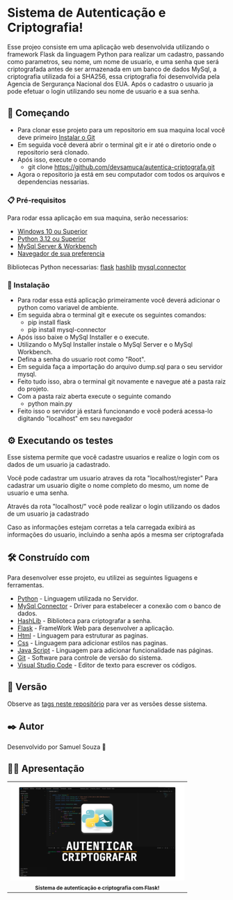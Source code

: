 # Sistema de Autenticação e Criptografia!

Esse projeo consiste em uma aplicação web desenvolvida utilizando o framework Flask da linguagem Python para realizar um cadastro, passando como parametros, seu nome, um nome de usuario, e uma senha que será criptografada antes de ser armazenada em um banco de dados MySql, a criptografia utilizada foi a SHA256, essa criptografia foi desenvolvida pela Agencia de Sergurança Nacional dos EUA. Após o cadastro o usuario ja pode efetuar o login utilizando seu nome de usuario e a sua senha. 

## 🚀 Começando

- Para clonar esse projeto para um repositorio em sua maquina local você deve primeiro [Instalar o Git](https://git-scm.com/downloads) 
- Em seguida você deverá abrir o terminal git e ir até o diretorio onde o repositorio será clonado.
- Após isso, execute o comando
    - git clone https://github.com/devsamuca/autentica-criptografa.git
- Agora o repositorio ja está em seu computador com todos os arquivos e dependencias nessarias.

### 📋 Pré-requisitos

Para rodar essa aplicação em sua maquina, serão necessarios:

- [Windows 10 ou Superior](https://www.microsoft.com/pt-br/software-download/windows10iso)
- [Python 3.12 ou Superior](https://www.python.org/downloads/)
- [MySql Server & Workbench](https://dev.mysql.com/downloads/workbench/)
- [Navegador de sua preferencia](https://rockcontent.com/br/blog/navegador/)

Bibliotecas Python necessarias:
    [flask](https://flask.palletsprojects.com/en/stable/)
    [hashlib](https://docs.python.org/3/library/hashlib.html)
    [mysql.connector](https://pypi.org/project/mysql-connector-python/)

### 🔧 Instalação

- Para rodar essa está aplicação primeiramente você deverá adicionar o python como variavel de ambiente.
- Em seguida abra o terminal git e execute os seguintes comandos:
    - pip install flask
    - pip install mysql-connector
- Após isso baixe o MySql Installer e o execute.
- Utilizando o MySql Installer instale o MySql Server e o MySql Workbench.
- Defina a senha do usuario root como "Root".
- Em seguida faça a importação do arquivo dump.sql para o seu servidor mysql.
- Feito tudo isso, abra o terminal git novamente e navegue até a pasta raiz do projeto.
- Com a pasta raiz aberta execute o seguinte comando
    - python main.py
- Feito isso o servidor já estará funcionando e você poderá acessa-lo digitando "localhost" em seu navegador


## ⚙️ Executando os testes

Esse sistema permite que você cadastre usuarios e realize o login com os dados de um usuario ja cadastrado.

Você pode cadastrar um usuario atraves da rota "localhost/register"
Para cadastrar um usuario digite o nome completo do mesmo, um nome de usuario e uma senha.

Através da rota "localhost/" você pode realizar o login utilizando os dados de um usuario ja cadastrado

Caso as informações estejam corretas a tela carregada exibirá as informações do usuario,
incluindo a senha após a mesma ser criptografada

## 🛠️ Construído com

Para desenvolver esse projeto, eu utilizei as seguintes liguagens e ferramentas.

* [Python](https://www.w3schools.com/python/default.asp) - Linguagem utilizada no Servidor.
* [MySql Connector](https://www.mysql.com/products/connector/) - Driver para estabelecer a conexão com o banco de dados.
* [HashLib](https://docs.python.org/3/library/hashlib.html) - Biblioteca para criptografar a senha.
* [Flask](https://flask.palletsprojects.com/en/stable/) - FrameWork Web para desenvolver a aplicação.
* [Html](https://www.w3schools.com/html/default.asp) - Linguagem para estruturar as paginas.
* [Css](https://www.w3schools.com/css/default.asp) - Linguagem para adicionar estilos nas paginas.
* [Java Script](https://www.w3schools.com/js/default.asp) - Linguagem para adicionar funcionalidade nas páginas.
* [Git](https://git-scm.com/downloads) - Software para controle de versão do sistema.
* [Visual Studio Code](https://code.visualstudio.com/) - Editor de texto para escrever os códigos.

## 📌 Versão

Observe as [tags neste repositório](https://github.com/devsamuca/sistema-autenticar/tags) para ver as versões desse sistema. 

## ✒️ Autor

Desenvolvido por Samuel Souza 🌹

## 🧑‍💻 Apresentação

<table>
  <tr>
    <td align="center">
      <a href="https://www.youtube.com/watch?v=1MSxxHeJKfY&t=3s">
        <img src="static/img/thumb.png" width="400px;" align/><br>
        <sub>
        <b>Sistema de autenticação e criptografia com Flask!</b>
        </sub>
      </a>
    </td>
  </tr>
</table>

